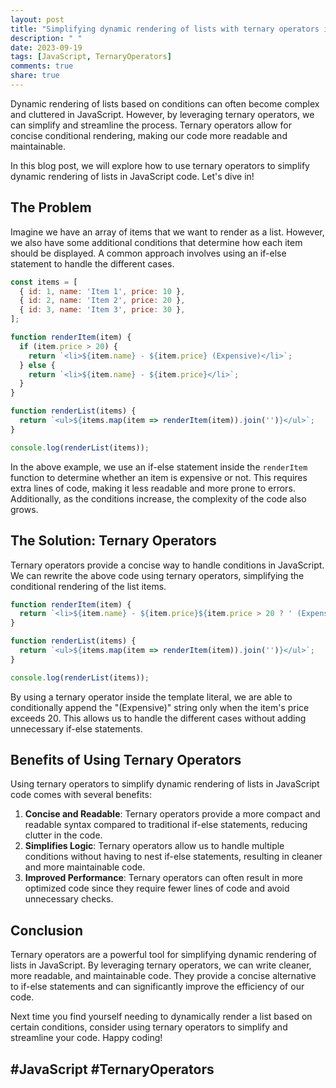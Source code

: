 ```yaml
---
layout: post
title: "Simplifying dynamic rendering of lists with ternary operators in JavaScript"
description: " "
date: 2023-09-19
tags: [JavaScript, TernaryOperators]
comments: true
share: true
---
```


Dynamic rendering of lists based on conditions can often become complex and cluttered in JavaScript. However, by leveraging ternary operators, we can simplify and streamline the process. Ternary operators allow for concise conditional rendering, making our code more readable and maintainable.

In this blog post, we will explore how to use ternary operators to simplify dynamic rendering of lists in JavaScript code. Let's dive in!

## The Problem

Imagine we have an array of items that we want to render as a list. However, we also have some additional conditions that determine how each item should be displayed. A common approach involves using an if-else statement to handle the different cases.

```javascript
const items = [
  { id: 1, name: 'Item 1', price: 10 },
  { id: 2, name: 'Item 2', price: 20 },
  { id: 3, name: 'Item 3', price: 30 },
];

function renderItem(item) {
  if (item.price > 20) {
    return `<li>${item.name} - ${item.price} (Expensive)</li>`;
  } else {
    return `<li>${item.name} - ${item.price}</li>`;
  }
}

function renderList(items) {
  return `<ul>${items.map(item => renderItem(item)).join('')}</ul>`;
}

console.log(renderList(items));
```

In the above example, we use an if-else statement inside the `renderItem` function to determine whether an item is expensive or not. This requires extra lines of code, making it less readable and more prone to errors. Additionally, as the conditions increase, the complexity of the code also grows.

## The Solution: Ternary Operators

Ternary operators provide a concise way to handle conditions in JavaScript. We can rewrite the above code using ternary operators, simplifying the conditional rendering of the list items.

```javascript
function renderItem(item) {
  return `<li>${item.name} - ${item.price}${item.price > 20 ? ' (Expensive)' : ''}</li>`;
}

function renderList(items) {
  return `<ul>${items.map(item => renderItem(item)).join('')}</ul>`;
}

console.log(renderList(items));
```

By using a ternary operator inside the template literal, we are able to conditionally append the "(Expensive)" string only when the item's price exceeds 20. This allows us to handle the different cases without adding unnecessary if-else statements.

## Benefits of Using Ternary Operators

Using ternary operators to simplify dynamic rendering of lists in JavaScript code comes with several benefits:

1. **Concise and Readable**: Ternary operators provide a more compact and readable syntax compared to traditional if-else statements, reducing clutter in the code.
2. **Simplifies Logic**: Ternary operators allow us to handle multiple conditions without having to nest if-else statements, resulting in cleaner and more maintainable code.
3. **Improved Performance**: Ternary operators can often result in more optimized code since they require fewer lines of code and avoid unnecessary checks.

## Conclusion

Ternary operators are a powerful tool for simplifying dynamic rendering of lists in JavaScript. By leveraging ternary operators, we can write cleaner, more readable, and maintainable code. They provide a concise alternative to if-else statements and can significantly improve the efficiency of our code.

Next time you find yourself needing to dynamically render a list based on certain conditions, consider using ternary operators to simplify and streamline your code. Happy coding!

## #JavaScript #TernaryOperators